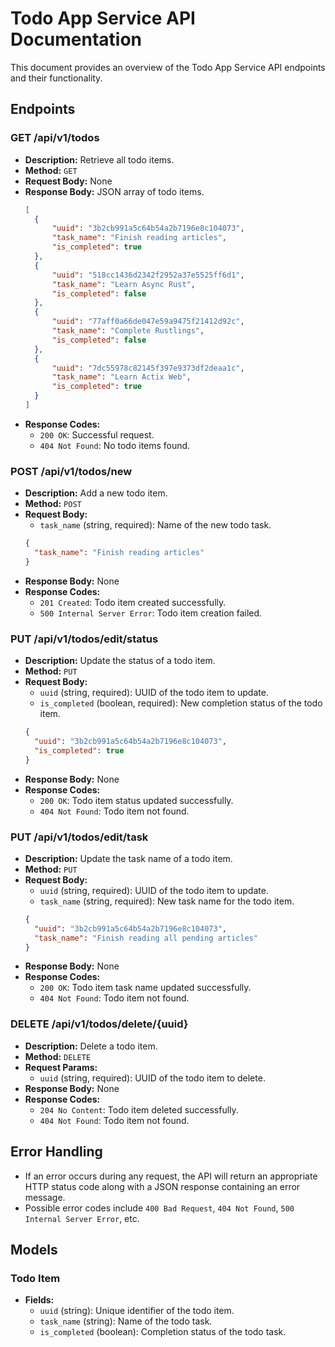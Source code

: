 # Todo App Service API Documentation

This document provides an overview of the Todo App Service API endpoints and their functionality.

## Endpoints

### GET /api/v1/todos

- **Description:** Retrieve all todo items.
- **Method:** `GET`
- **Request Body:** None
- **Response Body:** JSON array of todo items.
  ```json
  [
    {
        "uuid": "3b2cb991a5c64b54a2b7196e8c104073",
        "task_name": "Finish reading articles",
        "is_completed": true
    },
    {
        "uuid": "518cc1436d2342f2952a37e5525ff6d1",
        "task_name": "Learn Async Rust",
        "is_completed": false
    },
    {
        "uuid": "77aff0a66de047e59a9475f21412d92c",
        "task_name": "Complete Rustlings",
        "is_completed": false
    },
    {
        "uuid": "7dc55978c82145f397e9373df2deaa1c",
        "task_name": "Learn Actix Web",
        "is_completed": true
    }
  ]
- **Response Codes:**
  - `200 OK`: Successful request.
  - `404 Not Found`: No todo items found.

### POST /api/v1/todos/new

- **Description:** Add a new todo item.
- **Method:** `POST`
- **Request Body:**
  - `task_name` (string, required): Name of the new todo task.
  ```json
  {
    "task_name": "Finish reading articles"
  }
- **Response Body:** None
- **Response Codes:**
  - `201 Created`: Todo item created successfully.
  - `500 Internal Server Error`: Todo item creation failed.

### PUT /api/v1/todos/edit/status

- **Description:** Update the status of a todo item.
- **Method:** `PUT`
- **Request Body:**
  - `uuid` (string, required): UUID of the todo item to update.
  - `is_completed` (boolean, required): New completion status of the todo item.
  ```json
  {
    "uuid": "3b2cb991a5c64b54a2b7196e8c104073",
    "is_completed": true
  }
- **Response Body:** None
- **Response Codes:**
  - `200 OK`: Todo item status updated successfully.
  - `404 Not Found`: Todo item not found.

### PUT /api/v1/todos/edit/task

- **Description:** Update the task name of a todo item.
- **Method:** `PUT`
- **Request Body:**
  - `uuid` (string, required): UUID of the todo item to update.
  - `task_name` (string, required): New task name for the todo item.
  ```json
  {
    "uuid": "3b2cb991a5c64b54a2b7196e8c104073",
    "task_name": "Finish reading all pending articles"
  }
- **Response Body:** None
- **Response Codes:**
  - `200 OK`: Todo item task name updated successfully.
  - `404 Not Found`: Todo item not found.

### DELETE /api/v1/todos/delete/{uuid}

- **Description:** Delete a todo item.
- **Method:** `DELETE`
- **Request Params:**
  - `uuid` (string, required): UUID of the todo item to delete.
- **Response Body:** None
- **Response Codes:**
  - `204 No Content`: Todo item deleted successfully.
  - `404 Not Found`: Todo item not found.

## Error Handling

- If an error occurs during any request, the API will return an appropriate HTTP status code along with a JSON response containing an error message.
- Possible error codes include `400 Bad Request`, `404 Not Found`, `500 Internal Server Error`, etc.

## Models

### Todo Item

- **Fields:**
  - `uuid` (string): Unique identifier of the todo item.
  - `task_name` (string): Name of the todo task.
  - `is_completed` (boolean): Completion status of the todo task.